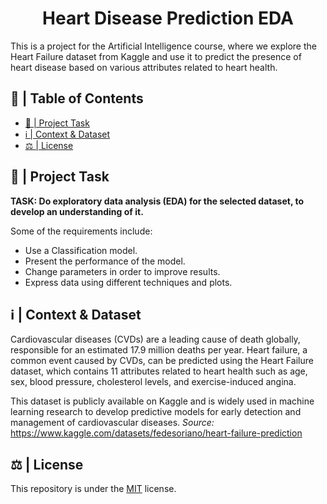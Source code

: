 <h1 align="center">Heart Disease Prediction EDA</h1>

<p>This is a project for the Artificial Intelligence course, where we explore the Heart Failure dataset from Kaggle and use it to predict the presence of heart disease based on various attributes related to heart health.</p>

## 📝 | Table of Contents
- [🧐 | Project Task <a name="project_task"></a>](#--project-task-)
- [ℹ️ | Context & Dataset <a name="data"></a>](#--data-)
- [⚖ | License <a name="license"></a>](#--license-)

## 🧐 | Project Task <a name="project_task"></a>

**TASK: Do exploratory data analysis (EDA) for the selected dataset, to develop an understanding of it.**

Some of the requirements include:
- Use a Classification model.
- Present the performance of the model.
- Change parameters in order to improve results.
- Express data using different techniques and plots.
    
## ℹ️ | Context & Dataset <a name="data"></a>
Cardiovascular diseases (CVDs) are a leading cause of death globally, responsible for an estimated 17.9 million deaths per year. 
Heart failure, a common event caused by CVDs, can be predicted using the Heart Failure dataset, which contains 11 attributes related to heart health such as age, sex, blood pressure, cholesterol levels, and exercise-induced angina. 

This dataset is publicly available on Kaggle and is widely used in machine learning research to develop predictive models for early detection and management of cardiovascular diseases.
*Source:* https://www.kaggle.com/datasets/fedesoriano/heart-failure-prediction

## ⚖ | License <a name="license"></a>
This repository is under the [MIT](https://opensource.org/licenses/MIT) license.
